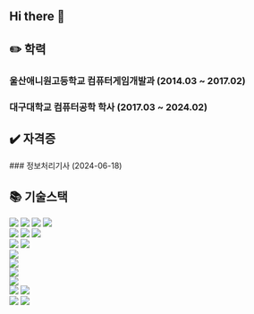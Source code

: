 ## Hi there 👋


## ✏️ 학력
<div>
  <h3> 울산애니원고등학교 컴퓨터게임개발과 (2014.03 ~ 2017.02) </h3>
  <h3> 대구대학교 컴퓨터공학 학사 (2017.03 ~ 2024.02) </h3>
</div>


## ✔️ 자격증
<div>
  ### 정보처리기사 (2024-06-18)
</div>


## 📚 기술스택 
<div class="stacks">
  <img src="https://img.shields.io/badge/html5-E34F26?style=for-the-badge&logo=html5&logoColor=white">
  <img src="https://img.shields.io/badge/css3-1572B6?style=for-the-badge&logo=css3&logoColor=white">
  <img src="https://img.shields.io/badge/tailwind-06B6D4?style=for-the-badge&logo=tailwind css&logoColor=white">
  <img src="https://img.shields.io/badge/javascript-F7DF1E?style=for-the-badge&logo=javascript&logoColor=white">
</div>

<div class="stacks">
  <img src="https://img.shields.io/badge/java-FF7800?style=for-the-badge&logo=java&logoColor=white">
  <img src="https://img.shields.io/badge/spring-6DB33F?style=for-the-badge&logo=spring&logoColor=white">
  <img src="https://img.shields.io/badge/spring boot-6DB33F?style=for-the-badge&logo=springboot&logoColor=white">
</div>

<div class="stacks">
  <img src="https://img.shields.io/badge/python-3776AB?style=for-the-badge&logo=python&logoColor=white">
  <img src="https://img.shields.io/badge/Jupyter-F37626?style=for-the-badge&logo=Jupyter&logoColor=white">
</div>

<div class="stacks">
  <img src="https://img.shields.io/badge/swift-F05138?style=for-the-badge&logo=swift&logoColor=white">
</div>

<div class="stacks">
  <img src="https://img.shields.io/badge/docker-2496ED?style=for-the-badge&logo=Docker&logoColor=white"> 
</div>

<div class="stacks">  
  <img src="https://img.shields.io/badge/aws-232F3E?style=for-the-badge&logo=Amazon Web services&logoColor=white">
</div>

<div class="stacks">  
  <img src="https://img.shields.io/badge/mysql-4479A1?style=for-the-badge&logo=MySql&logoColor=white">
</div>

<div class="stacks">
  <img src="https://img.shields.io/badge/git-F05032?style=for-the-badge&logo=git&logoColor=white">
  <img src="https://img.shields.io/badge/github-181717?style=for-the-badge&logo=github&logoColor=white">
</div>

<div class="stacks">
  <img src="https://img.shields.io/badge/obsidian-7C3AED?style=for-the-badge&logo=obsidian&logoColor=white">
  <img src="https://img.shields.io/badge/notion-000000?style=for-the-badge&logo=notion&logoColor=white">
</div>






